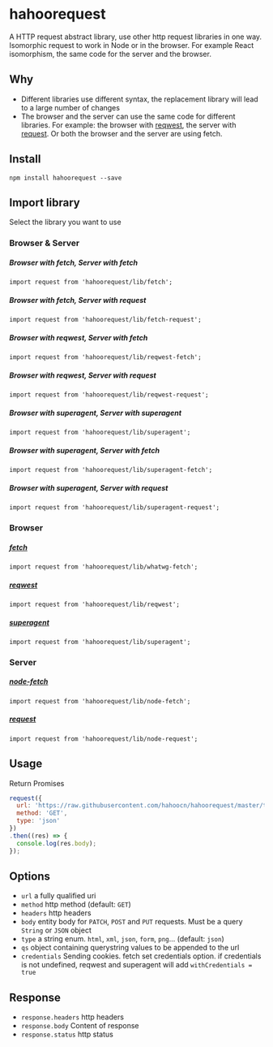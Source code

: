 # hahoorequest
A HTTP request abstract library, use other http request libraries in one way. Isomorphic request to work in Node or in the browser. For example React isomorphism, the same code for the server and the browser.

## Why
* Different libraries use different syntax, the replacement library will lead to a large number of changes
* The browser and the server can use the same code for different libraries. For example: the browser with [reqwest](https://github.com/ded/reqwest), the server with [request](https://github.com/request/request). Or both the browser and the server are using fetch.

## Install
```
npm install hahoorequest --save
```
## Import library
Select the library you want to use
### Browser & Server

##### Browser with fetch, Server with fetch
```
import request from 'hahoorequest/lib/fetch';
```
##### Browser with fetch, Server with request
```
import request from 'hahoorequest/lib/fetch-request';
```
##### Browser with reqwest, Server with fetch
```
import request from 'hahoorequest/lib/reqwest-fetch';
```
##### Browser with reqwest, Server with request
```
import request from 'hahoorequest/lib/reqwest-request';
```
##### Browser with superagent, Server with superagent
```
import request from 'hahoorequest/lib/superagent';
```
##### Browser with superagent, Server with fetch
```
import request from 'hahoorequest/lib/superagent-fetch';
```
##### Browser with superagent, Server with request
```
import request from 'hahoorequest/lib/superagent-request';
```
### Browser

##### [fetch](https://github.com/github/fetch)
```
import request from 'hahoorequest/lib/whatwg-fetch';
```
##### [reqwest](https://github.com/ded/reqwest)
```
import request from 'hahoorequest/lib/reqwest';
```
##### [superagent](https://github.com/visionmedia/superagent)
```
import request from 'hahoorequest/lib/superagent';
```
### Server

##### [node-fetch](https://github.com/bitinn/node-fetch)
```
import request from 'hahoorequest/lib/node-fetch';
```
##### [request](https://github.com/request/request)
```
import request from 'hahoorequest/lib/node-request';
```
## Usage
Return Promises
```javascript
request({
  url: 'https://raw.githubusercontent.com/hahoocn/hahoorequest/master/test/test.json',
  method: 'GET',
  type: 'json'
})
.then((res) => {
  console.log(res.body);
});
```
## Options
* `url` a fully qualified uri
* `method` http method (default: `GET`)
* `headers` http headers
* `body` entity body for `PATCH`, `POST` and `PUT` requests. Must be a query `String` or `JSON` object
* `type` a string enum. `html`, `xml`, `json`, `form`, `png`... (default: `json`)
* `qs` object containing querystring values to be appended to the url
* `credentials` Sending cookies. fetch set credentials option. if credentials is not undefined, reqwest and superagent will add `withCredentials = true`

## Response
* `response.headers` http headers
* `response.body` Content of response
* `response.status` http status
